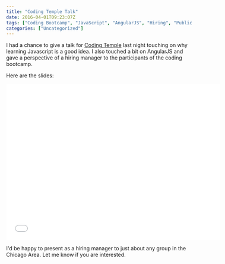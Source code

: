 ```yaml
---
title: "Coding Temple Talk"
date: 2016-04-01T09:23:07Z
tags: ["Coding Bootcamp", "JavaScript", "AngularJS", "Hiring", "Public Speaking"]
categories: ["Uncategorized"]
---
```


I had a chance to give a talk for [Coding Temple](http://www.codingtemple.com/) last night touching on why learning Javascript is a good idea. I also touched a bit on AngularJS and gave a perspective of a hiring manager to the participants of the coding bootcamp.

Here are the slides:

<iframe src="//slides.com/mattjones-technology/why-learn-javascript/embed" width="576" height="420" scrolling="no" frameborder="0" webkitallowfullscreen mozallowfullscreen allowfullscreen></iframe>

I'd be happy to present as a hiring manager to just about any group in the Chicago Area. Let me know if you are interested.
